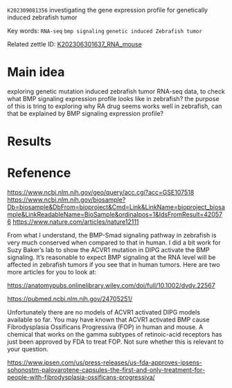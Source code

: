 `K202309081356`  investigating the gene expression profile for genetically induced zebrafish tumor
 
 Key words: `RNA-seq` `bmp signaling`  `genetic induced Zebrafish tumor` 
 
 Related zettle ID: [K202306301637_RNA_mouse](https://github.com/yz46606/zettle_yz/blob/main/K202306301637_RNA_mouse.md) 
 
# Main idea
exploring genetic mutation induced zebrafish tumor RNA-seq data, to check what BMP signaling expression profile looks like in zebrafish? the purpose of this
is tring to exploring why RA drug seems works well in zebrafish, can that be explained by BMP signaling expression profile?


# Results


# Refenence 
https://www.ncbi.nlm.nih.gov/geo/query/acc.cgi?acc=GSE107518
https://www.ncbi.nlm.nih.gov/biosample?Db=biosample&DbFrom=bioproject&Cmd=Link&LinkName=bioproject_biosample&LinkReadableName=BioSample&ordinalpos=1&IdsFromResult=420576
https://www.nature.com/articles/nature12111

From what I understand, the BMP-Smad signaling pathway in zebrafish is very much conserved when compared to that in human. I did a bit work for Suzy Baker’s lab to show the ACVR1 mutation in DIPG activate the BMP signaling. It’s reasonable to expect BMP signaling at the RNA level will be affected in zebrafish tumors if you see that in human tumors. Here are two more articles for you to look at:

https://anatomypubs.onlinelibrary.wiley.com/doi/full/10.1002/dvdy.22567

https://pubmed.ncbi.nlm.nih.gov/24705251/

Unfortunately there are no models of ACVR1 activated DIPG models available so far. You may have known that ACVR1 activated BMP cause Fibrodysplasia Ossificans Progressiva (FOP) in human and mouse. A chemical that works on the gamma subtypes of retinoic-acid receptors has just been approved by FDA to treat FOP. Not sure whether this is relevant to your question.

https://www.ipsen.com/us/press-releases/us-fda-approves-ipsens-sohonostm-palovarotene-capsules-the-first-and-only-treatment-for-people-with-fibrodysplasia-ossificans-progressiva/

